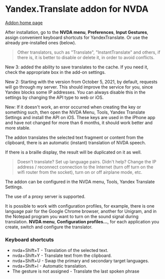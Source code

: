 # Yandex.Translate addon for NVDA

[Addon home page](https://github.com/alekssamos/YandexTranslate/)

After installation, go to the **NVDA menu**, **Preferences**, **Input Gestures**,
assign convenient keyboard shortcuts for YandexTranslate. Or use the already pre-installed ones (below).

> Other translators, such as "Translate", "InstantTranslate" and others,
> if there is, it is better to disable or delete it, in order to avoid conflicts.

New 3: added the ability to save translates to the cache. If you need it, check the appropriate box in the add-on settings.

New 2: Starting with the version from October 5, 2021,
by default, requests will go through my server.
This should improve the service for you, since Yandex blocks some IP addresses.
You can always disable this in the settings by changing the API type to web or iOS.

New: If it doesn't work, an error occurred when creating the key or something 
such,
then open the NVDA Menu, Tools, Yandex Translate Settings
and install the API on iOS.
These keys are used in the iPhone app and have not changed for more than 6 months,
it should work better and more stable.

The addon translates the selected text fragment or content from the clipboard, there is an automatic (instant) translation of NVDA speech.

If there is a braille display, the result will be duplicated on it as well.

> Doesn't translate? Set up language pairs.
> Didn't help?
> Change the IP address / reconnect connection to the Internet (turn off turn on the wifi router from the socket),
> turn on or off airplane mode, etc.

The addon can be configured in the NVDA menu, Tools, Yandex Translate Settings.

The use of a proxy server is supported.

It is possible to work with configuration profiles, for example, there is one language pair for the Google Chrome browser, another for Unigram, and in the Notepad program you want to turn on the sound signal during translation. **NVDA menu**, **Configuration profiles...**, for each application you create, 
switch and configure the translator.

### Keyboard shortcuts
* nvda+Shift+T - Translation of the selected text.
* nvda+Shift+Y - Translate text from the clipboard.
* nvda+Shift+U - Swap the primary and secondary target languages.
* nvda+Shift+I - Automatic translation.
* The gesture is not assigned - Translate the last spoken phrase
